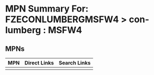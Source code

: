 



# MPN Summary For: FZECONLUMBERGMSFW4 > con-lumberg : MSFW4

## MPNs
  

|MPN|Direct Links|Search Links|
| :--- | :--- | :--- |
||||
